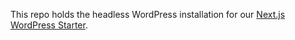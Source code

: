 This repo holds the headless WordPress installation for our [Next.js WordPress Starter](https://github.com/webdevstudios/nextjs-wordpress-starter).
